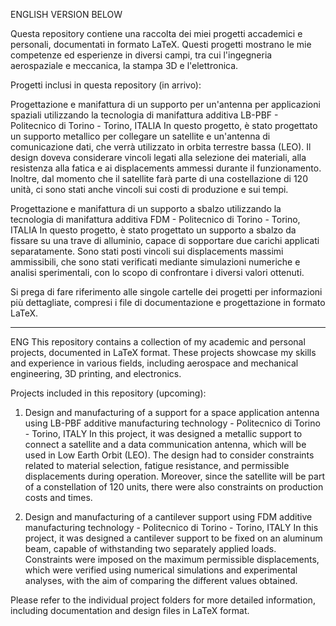 ENGLISH VERSION BELOW

Questa repository contiene una raccolta dei miei progetti accademici e personali, documentati in formato LaTeX. Questi progetti mostrano le mie competenze ed esperienze in diversi campi, tra cui l'ingegneria aerospaziale e meccanica, la stampa 3D e l'elettronica.

Progetti inclusi in questa repository (in arrivo):

Progettazione e manifattura di un supporto per un'antenna per applicazioni spaziali utilizzando la tecnologia di manifattura additiva LB-PBF - Politecnico di Torino - Torino, ITALIA
In questo progetto, è stato progettato un supporto metallico per collegare un satellite e un'antenna di comunicazione dati, che verrà utilizzato in orbita terrestre bassa (LEO). Il design doveva considerare vincoli legati alla selezione dei materiali, alla resistenza alla fatica e ai displacements ammessi durante il funzionamento. Inoltre, dal momento che il satellite farà parte di una costellazione di 120 unità, ci sono stati anche vincoli sui costi di produzione e sui tempi.

Progettazione e manifattura di un supporto a sbalzo utilizzando la tecnologia di manifattura additiva FDM - Politecnico di Torino - Torino, ITALIA
In questo progetto, è stato progettato un supporto a sbalzo da fissare su una trave di alluminio, capace di sopportare due carichi applicati separatamente. Sono stati posti vincoli sui displacements massimi ammissibili, che sono stati verificati mediante simulazioni numeriche e analisi sperimentali, con lo scopo di confrontare i diversi valori ottenuti.

Si prega di fare riferimento alle singole cartelle dei progetti per informazioni più dettagliate, compresi i file di documentazione e progettazione in formato LaTeX.

-----------------------------------------------------------------------------------------------------------------------------------------------------------------------

ENG
This repository contains a collection of my academic and personal projects, documented in LaTeX format. These projects showcase my skills and experience in various fields, including aerospace and mechanical engineering, 3D printing, and electronics.

Projects included in this repository (upcoming):

1. Design and manufacturing of a support for a space application antenna using LB-PBF additive manufacturing technology - Politecnico di Torino - Torino, ITALY
In this project, it was designed a metallic support to connect a satellite and a data communication antenna, which will be used in Low Earth Orbit (LEO). The design had to consider constraints related to material selection, fatigue resistance, and permissible displacements during operation. Moreover, since the satellite will be part of a constellation of 120 units, there were also constraints on production costs and times.

2. Design and manufacturing of a cantilever support using FDM additive manufacturing technology - Politecnico di Torino - Torino, ITALY
In this project, it was designed a cantilever support to be fixed on an aluminum beam, capable of withstanding two separately applied loads. Constraints were imposed on the maximum permissible displacements, which were verified using numerical simulations and experimental analyses, with the aim of comparing the different values obtained.

Please refer to the individual project folders for more detailed information, including documentation and design files in LaTeX format.
